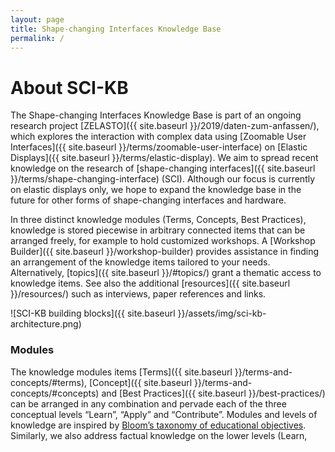 ```yaml
---
layout: page
title: Shape-changing Interfaces Knowledge Base
permalink: /
---
```


# About SCI-KB

The Shape-changing Interfaces Knowledge Base is part of an ongoing research project [ZELASTO]({{ site.baseurl }}/2019/daten-zum-anfassen/), which explores the interaction with complex data using [Zoomable User Interfaces]({{ site.baseurl }}/terms/zoomable-user-interface) on [Elastic Displays]({{ site.baseurl }}/terms/elastic-display). We aim to spread recent knowledge on the research of [shape-changing interfaces]({{ site.baseurl }}/terms/shape-changing-interface) (SCI). Although our focus is currently on elastic displays only, we hope to expand the knowledge base in the future for other forms of shape-changing interfaces and hardware. 

In three distinct knowledge modules (Terms, Concepts, Best Practices), knowledge is stored piecewise in arbitrary connected items that can be arranged freely, for example to hold customized workshops. A [Workshop Builder]({{ site.baseurl }}/workshop-builder) provides assistance in finding an arrangement of the knowledge items tailored to your needs. Alternatively, [topics]({{ site.baseurl }}/#topics/) grant a thematic access to knowledge items. See also the additional [resources]({{ site.baseurl }}/resources/) such as interviews, paper references and links.

![SCI-KB building blocks]({{ site.baseurl }}/assets/img/sci-kb-architecture.png)

### Modules

The knowledge modules items [Terms]({{ site.baseurl }}/terms-and-concepts/#terms), [Concept]({{ site.baseurl }}/terms-and-concepts/#concepts) and [Best Practices]({{ site.baseurl }}/best-practices/) can be arranged in any combination and pervade each of the three conceptual levels “Learn”, “Apply” and “Contribute”. Modules and levels of knowledge are inspired by [Bloom’s taxonomy of educational objectives](). Similarly, we also address factual knowledge on the lower levels (Learn, Terms, Concepts) and procedural knowledge on the higher levels (Contribute, Apply, Best Practices).

**Term**. On the "Learn" level, each term explains a technical term for shape-changing interfaces, for example "Elastic Display". On the "Apply" level, examples show how the term is used in practice. The "Contribute" level invites users to modify or add terms.

**Concept**. In the style of a cheat sheet, each concept explains on the "Learn" level an application-independent principle that can be useful for the implementation of a shape-changing interface. This includes, for example, design guidelines, overviews of chart types and data types or a gesture catalogue for interaction with elastic displays. On the "Apply" level, a Concept provides workshop material. Analogous to a Term, a Concept can be modified or created at the "Contribute" level.

**Best Practice**. On the "Learn" level, a best practice explains a practical challenge that may arise in the design process of shape-changing interfaces, such as the choice of a suitable prototyping technology, and shows ways to overcome the challenge. On the "Apply" level, there are suggestions on how to train the solutions in a workshop using materials provided by the Concepts particularly. Workshop participants are invited to publish the results of their workshops on the "Contribute" level or to create their own best practice.

### Topics
With the help of the supervised tag structure, knowledge items are grouped in the four areas proposed by Alexander et al. for the classification of the research field on shape-changing interfaces (technological, behavioural, design and societal). This division creates a thematic access on the one hand, on the other hand it reflects stages of implementation. To emphasize the latter, we have therefore renamed the category "behavioural" into "user experience".

<div class="flex-start">
{% assign groups = site.best-practices | group_by: "category" %}
{% for group in groups %}
<a class="capitalizeAll topic topic-{{ group.name | downcase | strip | replace:'user experience', 'user-experience'}}" href="{{ site.baseurl }}/{{ group.name | downcase | strip | replace:'user experience', 'user-experience' }}/">{{ group.name }}</a>
{% endfor %}
</div><br>

### Workshop Builder

With the [Workshop Builder]({{ site.baseurl }}/workshop-builder), you can find assistance in finding an arrangement of knowledge items, using them as building  blocks to conduct a workshop that is tailored to your individual needs. Based on the information you provide about the goal and context of the workshop, it will suggest suitable tools and your the starting point for a practical walk-through through SCI-KB. To match your needs, the walk-trough may be thematic, problem- or topic-oriented, a deep-dive into specific knowledge or explorative.

### Support

If you need help, please don't hesitate to [open an issue](https://www.github.com/{{ site.github_repo }}/issues).

![EFRE Logo]({{ site.baseurl }}/assets/img/efre-logo.jpg){: #efre-logo }
